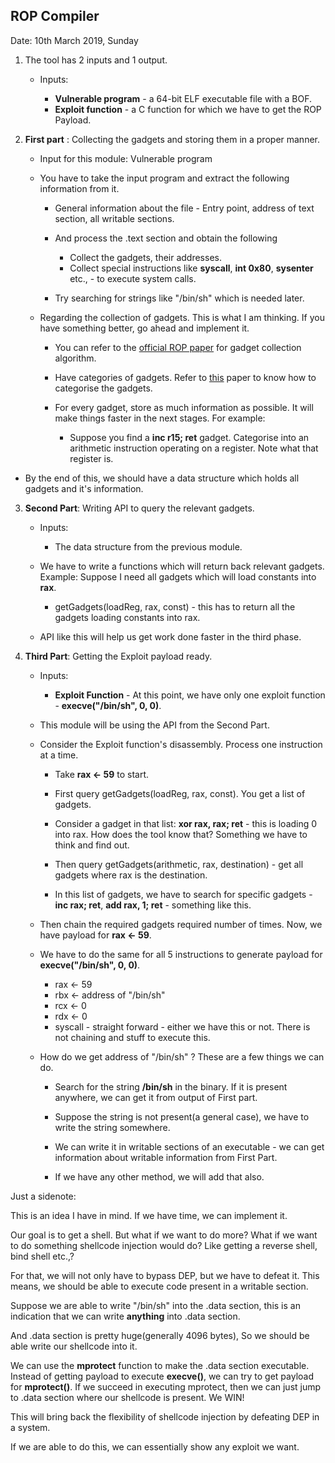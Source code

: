 ## ROP Compiler

Date: 10th March 2019, Sunday

1. The tool has 2 inputs and 1 output. 

    * Inputs: 
        
        * **Vulnerable program** - a 64-bit ELF executable file with a BOF.
        * **Exploit function** - a C function for which we have to get the ROP Payload.

2. **First part** : Collecting the gadgets and storing them in a proper manner. 

    * Input for this module: Vulnerable program
    * You have to take the input program and extract the following information from it. 

        * General information about the file - Entry point, address of text section, all writable sections.  
        
        * And process the .text section and obtain the following

            * Collect the gadgets, their addresses. 
            * Collect special instructions like **syscall**, **int 0x80**, **sysenter** etc., - to execute system calls. 
        
        * Try searching for strings like "/bin/sh" which is needed later.


    * Regarding the collection of gadgets. This is what I am thinking. If you have something better, go ahead and implement it. 

        * You can refer to the [official ROP paper](https://github.com/ROPCompiler/Resources/blob/master/ResearchPapers/ROP/RETURN%20ORIENTED%20PROGRAMMING:%20ORIGINAL%20PAPER.pdf) for gadget collection algorithm. 
        * Have categories of gadgets. Refer to [this](https://github.com/ROPCompiler/Resources/blob/master/ResearchPapers/ROP/ROP%20COMPILER%20PAPER%20MIT.pdf) paper to know how to categorise the gadgets. 
        * For every gadget, store as much information as possible. It will make things faster in the next stages. For example: 

            * Suppose you find a **inc r15; ret** gadget. Categorise into an arithmetic instruction operating on a register. Note what that register is. 

* By the end of this, we should have a data structure which holds all gadgets and it's information. 

3. **Second Part**: Writing API to query the relevant gadgets.

    * Inputs: 
        
        * The data structure from the previous module. 

    * We have to write a functions which will return back relevant gadgets. Example: Suppose I need all gadgets which will load constants into **rax**. 

        * getGadgets(loadReg, rax, const) - this has to return all the gadgets loading constants into rax. 

    * API like this will help us get work done faster in the third phase.

4. **Third Part**: Getting the Exploit payload ready.

    * Inputs: 

        * **Exploit Function** - At this point, we have only one exploit function - **execve("/bin/sh", 0, 0)**. 

    * This module will be using the API from the Second Part. 

    * Consider the Exploit function's disassembly. Process one instruction at a time. 

        * Take **rax <- 59** to start. 

        * First query getGadgets(loadReg, rax, const). You get a list of gadgets. 

        * Consider a gadget in that list: **xor rax, rax; ret** - this is loading 0 into rax. How does the tool know that? Something we have to think and find out.

        * Then query getGadgets(arithmetic, rax, destination) - get all gadgets where rax is the destination. 

        * In this list of gadgets, we have to search for specific gadgets - **inc rax; ret**, **add rax, 1; ret** - something like this. 

    * Then chain the required gadgets required number of times. Now, we have payload for **rax <- 59**. 

    * We have to do the same for all 5 instructions to generate payload for **execve("/bin/sh", 0, 0)**. 

        * rax <- 59
        * rbx <- address of "/bin/sh"
        * rcx <- 0
        * rdx <- 0
        * syscall - straight forward - either we have this or not. There is not chaining and stuff to execute this.
    
    * How do we get address of "/bin/sh" ? These are a few things we can do. 

        * Search for the string **/bin/sh** in the binary. If it is present anywhere, we can get it from output of First part. 

        * Suppose the string is not present(a general case), we have to write the string somewhere. 

        * We can write it in writable sections of an executable - we can get information about writable information from First Part.

        * If we have any other method, we will add that also. 
    

Just a sidenote: 

This is an idea I have in mind. If we have time, we can implement it. 

Our goal is to get a shell. But what if we want to do more? What if we want to do something shellcode injection would do? Like getting a reverse shell, bind shell etc.,?

For that, we will not only have to bypass DEP, but we have to defeat it. This means, we should be able to execute code present in a writable section. 

Suppose we are able to write "/bin/sh" into the .data section, this is an indication that we can write **anything** into .data section. 

And .data section is pretty huge(generally 4096 bytes), So we should be able write our shellcode into it. 

We can use the **mprotect** function to make the .data section executable. Instead of getting payload to execute **execve()**, we can try to get payload for **mprotect()**. If we succeed in executing mprotect, then we can just jump to .data section where our shellcode is present. We WIN!

This will bring back the flexibility of shellcode injection by defeating DEP in a system. 

If we are able to do this, we can essentially show any exploit we want. 